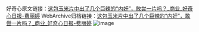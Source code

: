 好奇心原文链接：[这包玉米片中出了几个巨辣的“内奸”，敢尝一片吗？_商业_好奇心日报-费丽婷](https://www.qdaily.com/articles/8996.html)
WebArchive归档链接：[这包玉米片中出了几个巨辣的“内奸”，敢尝一片吗？_商业_好奇心日报-费丽婷](http://web.archive.org/web/20190623153708/https://www.qdaily.com/articles/8996.html)
![image](http://ww3.sinaimg.cn/large/007d5XDpgy1g3ve3h1by2j30u02mi1kx)